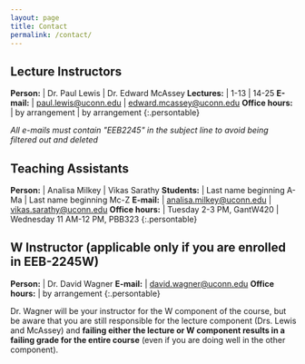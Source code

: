 ```yaml
---
layout: page
title: Contact
permalink: /contact/
---
```


## Lecture Instructors

**Person:**         | Dr. Paul Lewis                                        | Dr. Edward McAssey
**Lectures:**       | 1-13                                                  | 14-25
**E-mail:**         | [paul.lewis@uconn.edu](mailto:paul.lewis@uconn.edu)   | [edward.mcassey@uconn.edu](mailto:edward.mcassey@uconn.edu)
**Office hours:**   | by arrangement                                        | by arrangement
{:.persontable}

*All e-mails must contain "EEB2245" in the subject line to avoid being filtered out and deleted*

## Teaching Assistants

**Person:**         | Analisa Milkey                                                    | Vikas Sarathy
**Students:**       | Last name beginning A-Ma                                          | Last name beginning Mc-Z 
**E-mail:**         | [analisa.milkey@uconn.edu](mailto:analisa.milkey@uconn.edu)       | [vikas.sarathy@uconn.edu](mailto:vikas.sarathy@uconn.edu)
**Office hours:**   | Tuesday 2-3 PM, GantW420                                          | Wednesday 11 AM-12 PM, PBB323
{:.persontable}

## W Instructor (applicable only if you are enrolled in EEB-2245W)

**Person:**         | Dr. David Wagner
**E-mail:**         | [david.wagner@uconn.edu](mailto:david.wagner@uconn.edu)
**Office hours:**   | by arrangement 
{:.persontable}

Dr. Wagner will be your instructor for the W component of the course, but be aware that you are still responsible for the lecture component (Drs. Lewis and McAssey) and <strong>failing either the lecture or W component results in a failing grade for the entire course</strong> (even if you are doing well in the other component).
